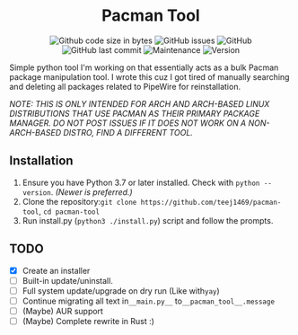 <h1 align="center">Pacman Tool</h1>
<p align="center">
  <img alt="Github code size in bytes" src="https://img.shields.io/github/languages/code-size/teej1469/pacman-tool?style=plastic">
  <img alt="GitHub issues" src="https://img.shields.io/github/issues/teej1469/pacman-tool?style=plastic">
  <img alt="GitHub" src="https://img.shields.io/github/license/teej1469/pacman-tool?color=informational&style=plastic">
  <img alt="GitHub last commit" src="https://img.shields.io/github/last-commit/teej1469/pacman-tool?style=plastic">
  <img alt="Maintenance" src="https://img.shields.io/maintenance/yes/2023?style=plastic">
  <img alt="Version" src="https://img.shields.io/badge/version-Alpha--0.0.5-important?style=plastic">
</p>

Simple python tool I'm working on that essentially acts as a bulk Pacman package manipulation tool.
I wrote this cuz I got tired of manually searching and deleting all packages related to PipeWire for
reinstallation.

*NOTE: THIS IS ONLY INTENDED FOR ARCH AND ARCH-BASED LINUX DISTRIBUTIONS THAT USE PACMAN AS THEIR PRIMARY PACKAGE MANAGER. DO NOT POST ISSUES IF IT DOES NOT WORK ON A NON-ARCH-BASED DISTRO, FIND A DIFFERENT TOOL.*

## Installation

1. Ensure you have Python 3.7 or later installed. Check with `python --version`. *(Newer is preferred.)*
2. Clone the repository:`git clone https://github.com/teej1469/pacman-tool`, `cd pacman-tool`
3. Run install.py (`python3 ./install.py`) script and follow the prompts.

## TODO

* [x] Create an installer
* [ ] Built-in update/uninstall.
* [ ] Full system update/upgrade on dry run (Like with`yay`)
* [ ] Continue migrating all text in`__main.py__` to`__pacman_tool__.message`
* [ ] (Maybe) AUR support
* [ ] (Maybe) Complete rewrite in Rust :)
